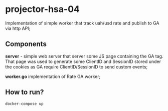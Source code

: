 # projector-hsa-04

Implementation of simple worker that track uah/usd rate and publish to GA via http API;

## Components

**server** - simple web server that server some JS page containing the GA tag. That page was used to generate some
ClientID and SessionID stored under the cookies as GA require ClientID/SessionID to send custom events;

**worker.go** implementation of Rate GA worker;


## How to run?

```bash
docker-compose up
```
